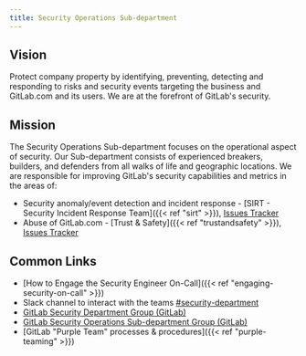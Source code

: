 ```yaml
---
title: Security Operations Sub-department
---
```


## Vision

Protect company property by identifying, preventing, detecting and responding to risks and security events targeting the business and GitLab.com and its users. We are at the forefront of GitLab's security.

## Mission

The Security Operations Sub-department focuses on the operational aspect of security. Our Sub-department consists of experienced breakers, builders, and defenders from all walks of life and geographic locations. We are responsible for improving GitLab's security capabilities and metrics in the areas of:

 - Security anomaly/event detection and incident response - [SIRT - Security Incident Response Team]({{< ref "sirt" >}}), [Issues Tracker]( https://gitlab.com/gitlab-com/gl-security/security-operations/sirt/operations/-/issues)
 - Abuse of GitLab.com - [Trust & Safety]({{< ref "trustandsafety" >}}), [Issues Tracker](https://gitlab.com/gitlab-com/gl-security/security-operations/trust-and-safety)

## Common Links

- [How to Engage the Security Engineer On-Call]({{< ref "engaging-security-on-call" >}})
- Slack channel to interact with the teams [#security-department](https://gitlab.slack.com/archives/CM74JMLTU)
- [GitLab Security Department Group (GitLab)](https://gitlab.com/gitlab-com/gl-security)
- [GitLab Security Operations Sub-department Group (GitLab)](https://gitlab.com/gitlab-com/gl-security/security-operations)
- [GitLab "Purple Team" processes & procedures]({{< ref "purple-teaming" >}})
